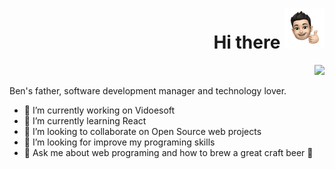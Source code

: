 <div align="right">
        <h1>Hi there <img src="./brn_64.png" style="width:64px;height:64px;"></h1> 
        
  <a href="https://www.linkedin.com/in/matteo-bertucci-55a5621a9"><img vertical-align="middle" src="https://img.shields.io/badge/LinkedIn-%230077B5.svg?&style=for-the-badge&logo=linkedin&logoColor=white"></a>
</div>

Ben's father, software development manager and technology lover.

- 🔭 I’m currently working on Vidoesoft
- 🌱 I’m currently learning React
- 👯 I’m looking to collaborate on Open Source web projects
- 🤔 I’m looking for improve my programing skills
- 💬 Ask me about web programing and how to brew a great craft beer 🍺
